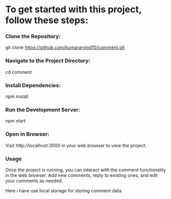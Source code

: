 # To get started with this project, follow these steps:

### Clone the Repository:

git clone https://github.com/kumararvind10/comment.git

### Navigate to the Project Directory:

cd comment

### Install Dependencies:

npm install

### Run the Development Server:

npm start

### Open in Browser:
Visit http://localhost:3000 in your web browser to view the project.

### Usage
Once the project is running, you can interact with the comment functionality in the web browser. Add new comments, reply to existing ones, and edit your comments as needed.

Here i have use local storage for storing comment data